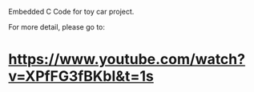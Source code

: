 Embedded C Code for toy car project.

For more detail, please go to:
# https://www.youtube.com/watch?v=XPfFG3fBKbI&t=1s
